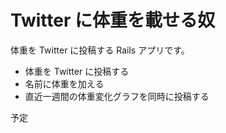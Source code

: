# Twitter に体重を載せる奴

体重を Twitter に投稿する Rails アプリです。

* 体重を Twitter に投稿する
* 名前に体重を加える
* 直近一週間の体重変化グラフを同時に投稿する

予定
